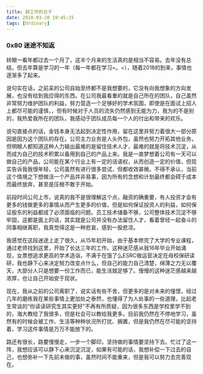 ```yaml
---
title: 辞工作的日子
date: 2018-03-20 19:45:15
tags: [Ordinary]
---
```


### 0x80 迷途不知返

转眼一看年都过去一个月了，这半个月来的生活真的是相当不容易。去年没有总结，但去年算是学习的一年（每一年都在学习=。=），随着2018的到来，事情也逐渐多了起来。

说句实在话，之前呆的公司自始至终都不是我想要的，它没有向我想象的方向发展，也没有给到我应得的东西。在公司我最看重的就是自己所在的团队，自己虽然非常努力维护团队的利益，努力营造一个足够好的学术氛围，即使是在面试上招人上都尽可能的谨慎，，但有时候对于人员的流失仍然感到无能为力，我为的不是别的，我热爱我所在的团队，我感动于团队成员每一个人的付出和带来的欢乐。

说句直接点的话，金钱本身无法起到决定性作用，留在这里并努力着很大一部分原因是因为这个团队的存在。公司主力业务是人头外包，虽然也努力开拓其他业务，但明眼人都知道这种人力输出最难的是留住技术人才，最难的就是将技术沉淀，从而成为自己的技术积累以备用到自己的产品上来。我是一直梦想着公司有一天可以做自己的产品，公司能在某个行业上有一定的话语权，从而创造一定的价值，但现实告诉我我很年轻，公司虽然有进行很多尝试，但都收效甚微。不得不承认，当前这个情境之下想做活一个产品并非易事，因为所有的念想和计划最终都会碍于成本而最终放弃，甚至是压根不敢于开始。

前段时间公司上市，说真的我不是很理解这个点，融资的确重要，有人投资才会有更多的钱做更多的事情从而产生更多的价值，但是如何保证投资人的利益，如何保证股东的利益都成了必须面临的问题。员工技术储备不够，公司整体技术沉淀不够牢固，这都是面上的话，其实就是公司并没有办法留住人才，看着曾经一起奋斗的同事相继离职，我真觉得这是一种悲哀，感到一股悲凉。

我感觉在这段迷途上走了很久，从15年初开始，由于基本修完了大学的专业课程，通过老师找到这里，开始了长达三年的工作。这种迷茫感从我16年毕业开始涌现，女票想追求更高的学术造诣，不满于在饿了么ESRC做运营决定在母校保研读研，我也静下心来决定努力改变点什么，但自己的能力自己清楚，绵薄之力无以覆天，大部分人只是想要一份工作而已，能生活就足够了。慢慢的这种迷茫感越来越浓厚，也让自己开始安于现状。

现在，我从之前的公司离职了，说实话有些不舍，但更多的是对未来的憧憬，经过几年的磨练我在某些事情上更加处之泰然，也懂得了为人处事的一些道理，比起老生常谈的“你读读研究生其实更好”不再有所质疑，因为很多东西是学校里学不到的，海大教给了我很多，但是社会可以教给我更多。目前我仍然在不停地学习，虽然有的时候会被工作、生活等种种状况所打扰、搁置，但是我仍然在尽可能的坚持着，学习这件事情是万万不能放下的。

路还有很长，路要慢慢走，一步一个脚印，坚持做的事情要坚持下去。忙过了这一阵，我想应该可以静下心来沉淀沉淀，如果有可能的话，我想补偿一下过去的自己，也想弥补一下先前未做的事，虽然时间不能重来，但是我可以努力去完善现在。

